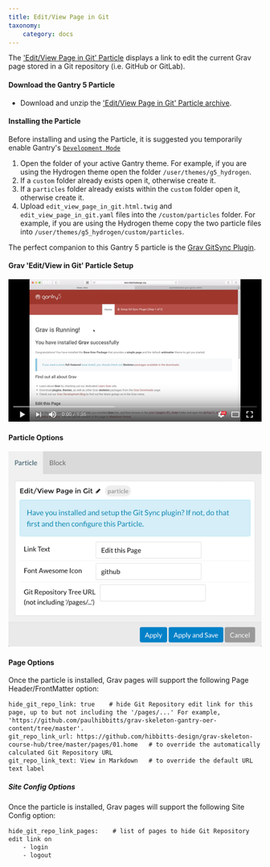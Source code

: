 ```yaml
---
title: Edit/View Page in Git
taxonomy:
    category: docs
---
```


The ['Edit/View Page in Git' Particle](https://github.com/hibbitts-design/grav-gantry5-particle-edit-view-page-in-git) displays a link to edit the current Grav page stored in a Git repository (i.e. GitHub or GitLab).

#### Download the Gantry 5 Particle
* Download and unzip the ['Edit/View Page in Git' Particle archive](https://github.com/hibbitts-design/grav-gantry5-particle-edit-view-page-in-git/archive/master.zip).

#### Installing the Particle

Before installing and using the Particle, it is suggested you temporarily enable Gantry's [`Development Mode`](http://docs.gantry.org/gantry5/configure/extras)

1. Open the folder of your active Gantry theme. For example, if you are using the Hydrogen theme open the folder `/user/themes/g5_hydrogen`.
2. If a `custom` folder already exists open it, otherwise create it.
3. If a `particles` folder already exists within the `custom` folder open it, otherwise create it.
4. Upload `edit_view_page_in_git.html.twig` and `edit_view_page_in_git.yaml` files into the `/custom/particles` folder. For example, if you are using the Hydrogen theme copy the two particle files into `/user/themes/g5_hydrogen/custom/particles`.

The perfect companion to this Gantry 5 particle is the [Grav GitSync Plugin](http://www.hibbittsdesign.org/blog/posts/2016-12-22-touchdown-seamless-2-way-syncing-arrives-for-grav).

#### Grav 'Edit/View in Git' Particle Setup
[!['Edit/View in Git' Particle Setup](https://github.com/paulhibbitts/github-repo-images/blob/master/edit-view-this-page-setup-video.png?raw=true)](http://www.youtube.com/watch?v=4cHwJ27jqXM "'Edit/View in Git' Particle Setup")  

#### Particle Options
!['Edit this Page' options](https://github.com/paulhibbitts/github-repo-images/blob/master/edit-view-this-page-options.png?raw=true)

#### Page Options
Once the particle is installed, Grav pages will support the following Page Header/FrontMatter option:

```
hide_git_repo_link: true    # hide Git Repository edit link for this page, up to but not including the '/pages/...' For example, 'https://github.com/paulhibbitts/grav-skeleton-gantry-oer-content/tree/master'.  
git_repo_link_url: https://github.com/hibbitts-design/grav-skeleton-course-hub/tree/master/pages/01.home   # to override the automatically calculated Git Repository URL
git_repo_link_text: View in Markdown   # to override the default URL text label
```

##### Site Config Options
Once the particle is installed, Grav pages will support the following Site Config option:

```
hide_git_repo_link_pages:    # list of pages to hide Git Repository edit link on
    - login
    - logout                        
```
